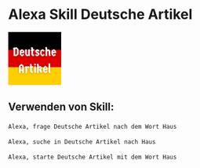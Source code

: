 # Alexa Skill Deutsche Artikel

![alt text](assets/images/de-DE_smallIconUri.png "Title")

## Verwenden von Skill:

`Alexa, frage Deutsche Artikel nach dem Wort Haus`

`Alexa, suche in Deutsche Artikel nach Haus`

`Alexa, starte Deutsche Artikel mit dem Wort Haus`
